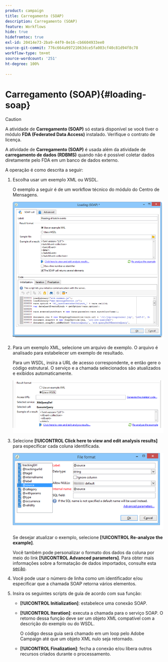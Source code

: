 ```yaml
---
product: campaign
title: Carregamento (SOAP)
description: Carregamento (SOAP)
feature: Workflows
hide: true
hidefromtoc: true
exl-id: 20414e73-2ba9-44f9-8e16-cb6604933ee0
source-git-commit: 776c664a99721063dce5fa003cf40c81d94f8c78
workflow-type: tm+mt
source-wordcount: '251'
ht-degree: 100%

---
```


# Carregamento (SOAP){#loading-soap}



>[!CAUTION]
>
>A atividade de **Carregamento (SOAP)** só estará disponível se você tiver o módulo **FDA (Federated Data Access)** instalado. Verifique o contrato de licença.

A atividade de **Carregamento (SOAP)** é usada além da atividade de **carregamento de dados (RDBMS)** quando não é possível coletar dados diretamente pelo FDA em um banco de dados externo.

A operação é como descrita a seguir:

1. Escolha usar um exemplo XML ou WSDL.

   O exemplo a seguir é de um workflow técnico do módulo do Centro de Mensagens.

   ![](assets/load_soap_002.png)

1. Para um exemplo XML, selecione um arquivo de exemplo. O arquivo é analisado para estabelecer um exemplo de resultado.

   Para um WSDL, insira a URL de acesso correspondente, e então gere o código estrutural. O serviço e a chamada selecionados são atualizados e exibidos automaticamente.

   ![](assets/soap_load_003.png)

1. Selecione **[!UICONTROL Click here to view and edit analysis results]** para especificar cada coluna identificada.

   ![](assets/soap_load_001.png)

   Se desejar atualizar o exemplo, selecione **[!UICONTROL Re-analyze the example]**.

   Você também pode personalizar o formato dos dados da coluna por meio do link **[!UICONTROL Advanced parameters]**. Para obter mais informações sobre a formatação de dados importados, consulte esta [seção](../../platform/using/executing-import-jobs.md).

1. Você pode usar o número de linha como um identificador e/ou especificar que a chamada SOAP retorna vários elementos.
1. Insira os seguintes scripts de guia de acordo com sua função:

   * **[!UICONTROL Initialization]**: estabelece uma conexão SOAP.
   * **[!UICONTROL Iteration]**: executa a chamada para o serviço SOAP. O retorno dessa função deve ser um objeto XML compatível com a descrição do exemplo ou do WSDL.

     O código dessa guia será chamado em um loop pelo Adobe Campaign até que um objeto XML nulo seja retornado.

   * **[!UICONTROL Finalization]**: fecha a conexão e/ou libera outros recursos criados durante o processamento.
